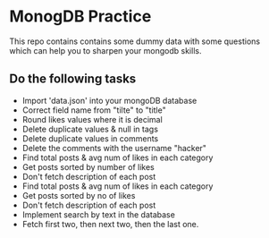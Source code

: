 # MonogDB Practice

This repo contains contains some dummy data with some questions<br/>
which can help you to sharpen your mongodb skills.

## Do the following tasks

- Import 'data.json' into your mongoDB database
- Correct field name from "tilte" to "title"
- Round likes values where it is decimal
- Delete duplicate values & null in tags
- Delete duplicate values in comments
- Delete the comments with the username "hacker"
- Find total posts & avg num of likes in each category
- Get posts sorted by number of likes
- Don't fetch description of each post
- Find total posts & avg num of likes in each category
- Get posts sorted by no of likes
- Don't fetch description of each post
- Implement search by text in the database
- Fetch first two, then next two, then the last one.
